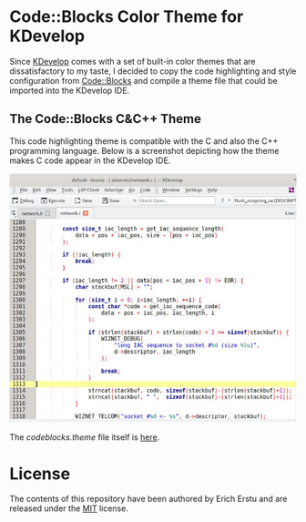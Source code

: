 # Code::Blocks Color Theme for KDevelop ##########################################

Since [KDevelop](https://kdevelop.org/) comes with a set of built-in color themes
that are dissatisfactory to my taste, I decided to copy the code highlighting and
style configuration from [Code::Blocks](https://www.codeblocks.org/) and compile a
theme file that could be imported into the KDevelop IDE.


## The Code::Blocks C&C++ Theme ##################################################

This code highlighting theme is compatible with the C and also the C++ programming
language. Below is a screenshot depicting how the theme makes C code appear in the
KDevelop IDE.

![Code::Blocks theme preview](codeblocks.jpg)

The _codeblocks.theme_ file itself is [here](codeblocks.theme).


# License ########################################################################

The contents of this repository have been authored by Erich Erstu and are released
under the [MIT](LICENSE) license.
